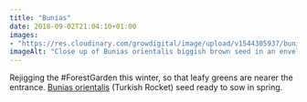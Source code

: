 ```yaml
---
title: "Bunias"
date: 2018-09-02T21:04:10+01:00
images: 
- "https://res.cloudinary.com/growdigital/image/upload/v1544305937/bunias-orientalis-44382668732.jpg"
imageAlt: "Close up of Bunias orientalis biggish brown seed in an envelope"
---
```


Rejigging the #ForestGarden this winter, so that leafy greens are nearer the entrance. [Bunias orientalis](https://pfaf.org/user/plant.aspx?latinname=Bunias+orientalis) (Turkish Rocket) seed ready to sow in spring.
